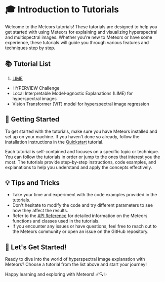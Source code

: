 # 🎓 Introduction to Tutorials

Welcome to the Meteors tutorials! These tutorials are designed to help you get started with using Meteors for explaining and visualizing hyperspectral and multispectral images. Whether you're new to Meteors or have some experience, these tutorials will guide you through various features and techniques step by step.

## 📚 Tutorial List

1. [LIME](lime.md)

- HYPERVIEW Challenge
- Local Interpretable Model-agnostic Explanations (LIME) for hyperspectral images
- Vision Transformer (ViT) model for hyperspectral image regression

## 🚀 Getting Started

To get started with the tutorials, make sure you have Meteors installed and set up on your machine. If you haven't done so already, follow the installation instructions in the [Quickstart](../quickstart.md) tutorial.

Each tutorial is self-contained and focuses on a specific topic or technique. You can follow the tutorials in order or jump to the ones that interest you the most. The tutorials provide step-by-step instructions, code examples, and explanations to help you understand and apply the concepts effectively.

## 💡 Tips and Tricks

- Take your time and experiment with the code examples provided in the tutorials.
- Don't hesitate to modify the code and try different parameters to see how they affect the results.
- Refer to the [API Reference](../reference.md) for detailed information on the Meteors functions and classes used in the tutorials.
- If you encounter any issues or have questions, feel free to reach out to the Meteors community or open an issue on the GitHub repository.

## 🎉 Let's Get Started! 

Ready to dive into the world of hyperspectral image explanation with Meteors? Choose a tutorial from the list above and start your journey!

Happy learning and exploring with Meteors! ☄️🔍✨ 